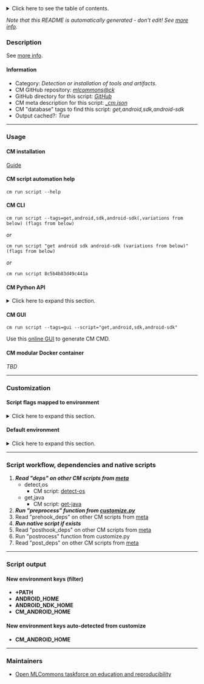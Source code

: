 <details>
<summary>Click here to see the table of contents.</summary>

* [Description](#description)
* [Information](#information)
* [Usage](#usage)
  * [ CM installation](#cm-installation)
  * [ CM script automation help](#cm-script-automation-help)
  * [ CM CLI](#cm-cli)
  * [ CM Python API](#cm-python-api)
  * [ CM GUI](#cm-gui)
  * [ CM modular Docker container](#cm-modular-docker-container)
* [Customization](#customization)
  * [ Script flags mapped to environment](#script-flags-mapped-to-environment)
  * [ Default environment](#default-environment)
* [Script workflow, dependencies and native scripts](#script-workflow-dependencies-and-native-scripts)
* [Script output](#script-output)
* [New environment keys (filter)](#new-environment-keys-(filter))
* [New environment keys auto-detected from customize](#new-environment-keys-auto-detected-from-customize)
* [Maintainers](#maintainers)

</details>

*Note that this README is automatically generated - don't edit! See [more info](README-extra.md).*

### Description


See [more info](README-extra.md).

#### Information

* Category: *Detection or installation of tools and artifacts.*
* CM GitHub repository: *[mlcommons@ck](https://github.com/mlcommons/ck/tree/master/cm-mlops)*
* GitHub directory for this script: *[GitHub](https://github.com/mlcommons/ck/tree/master/cm-mlops/script/get-android-sdk)*
* CM meta description for this script: *[_cm.json](_cm.json)*
* CM "database" tags to find this script: *get,android,sdk,android-sdk*
* Output cached?: *True*
___
### Usage

#### CM installation

[Guide](https://github.com/mlcommons/ck/blob/master/docs/installation.md)

#### CM script automation help

```cm run script --help```

#### CM CLI

`cm run script --tags=get,android,sdk,android-sdk(,variations from below) (flags from below)`

*or*

`cm run script "get android sdk android-sdk (variations from below)" (flags from below)`

*or*

`cm run script 8c5b4b83d49c441a`

#### CM Python API

<details>
<summary>Click here to expand this section.</summary>

```python

import cmind

r = cmind.access({'action':'run'
                  'automation':'script',
                  'tags':'get,android,sdk,android-sdk'
                  'out':'con',
                  ...
                  (other input keys for this script)
                  ...
                 })

if r['return']>0:
    print (r['error'])

```

</details>


#### CM GUI

```cm run script --tags=gui --script="get,android,sdk,android-sdk"```

Use this [online GUI](https://cKnowledge.org/cm-gui/?tags=get,android,sdk,android-sdk) to generate CM CMD.

#### CM modular Docker container

*TBD*

___
### Customization


#### Script flags mapped to environment
<details>
<summary>Click here to expand this section.</summary>

* --**android_cmake_version**=value --> **CM_ANDROID_CMAKE_VERSION**=value
* --**android_ndk_version**=value --> **CM_ANDROID_NDK_VERSION**=value
* --**android_version**=value --> **CM_ANDROID_VERSION**=value
* --**build_tools_version**=value --> **CM_ANDROID_BUILD_TOOLS_VERSION**=value
* --**cmdline_tools_version**=value --> **CM_ANDROID_CMDLINE_TOOLS_VERSION**=value

**Above CLI flags can be used in the Python CM API as follows:**

```python
r=cm.access({... , "android_cmake_version":...}
```

</details>

#### Default environment

<details>
<summary>Click here to expand this section.</summary>

These keys can be updated via --env.KEY=VALUE or "env" dictionary in @input.json or using script flags.

* CM_ANDROID_BUILD_TOOLS_VERSION: **29.0.3**
* CM_ANDROID_CMAKE_VERSION: **3.6.4111459**
* CM_ANDROID_CMDLINE_TOOLS_URL: **https://dl.google.com/android/repository/commandlinetools-${CM_ANDROID_CMDLINE_TOOLS_OS}-${CM_ANDROID_CMDLINE_TOOLS_VERSION}_latest.zip**
* CM_ANDROID_CMDLINE_TOOLS_VERSION: **9123335**
* CM_ANDROID_NDK_VERSION: **21.3.6528147**
* CM_ANDROID_VERSION: **30**

</details>

___
### Script workflow, dependencies and native scripts

  1. ***Read "deps" on other CM scripts from [meta](https://github.com/mlcommons/ck/tree/master/cm-mlops/script/get-android-sdk/_cm.json)***
     * detect,os
       - CM script: [detect-os](https://github.com/mlcommons/ck/tree/master/cm-mlops/script/detect-os)
     * get,java
       - CM script: [get-java](https://github.com/mlcommons/ck/tree/master/cm-mlops/script/get-java)
  1. ***Run "preprocess" function from [customize.py](https://github.com/mlcommons/ck/tree/master/cm-mlops/script/get-android-sdk/customize.py)***
  1. Read "prehook_deps" on other CM scripts from [meta](https://github.com/mlcommons/ck/tree/master/cm-mlops/script/get-android-sdk/_cm.json)
  1. ***Run native script if exists***
  1. Read "posthook_deps" on other CM scripts from [meta](https://github.com/mlcommons/ck/tree/master/cm-mlops/script/get-android-sdk/_cm.json)
  1. Run "postrocess" function from customize.py
  1. Read "post_deps" on other CM scripts from [meta](https://github.com/mlcommons/ck/tree/master/cm-mlops/script/get-android-sdk/_cm.json)
___
### Script output
#### New environment keys (filter)

* **+PATH**
* **ANDROID_HOME**
* **ANDROID_NDK_HOME**
* **CM_ANDROID_HOME**
#### New environment keys auto-detected from customize

* **CM_ANDROID_HOME**
___
### Maintainers

* [Open MLCommons taskforce on education and reproducibility](https://github.com/mlcommons/ck/blob/master/docs/mlperf-education-workgroup.md)